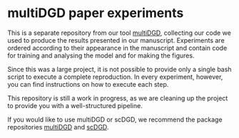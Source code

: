 # multiDGD paper experiments

This is a separate repository from our tool [multiDGD](https://github.com/Center-for-Health-Data-Science/multiDGD), collecting our code we used to produce the results presented in our manuscript. Experiments are ordered according to their appearance in the manuscript and contain code for training and analysing the model and for making the figures.

Since this was a large project, it is not possible to provide only a single bash script to execute a complete reproduction. In every experiment, however, you can find instructions on how to execute each step.

This repository is still a work in progress, as we are cleaning up the project to provide you with a well-structured pipeline.

If you would like to use multiDGD or scDGD, we recommend the package repositories [multiDGD](https://github.com/Center-for-Health-Data-Science/multiDGD) and [scDGD](https://github.com/Center-for-Health-Data-Science/scDGD).
